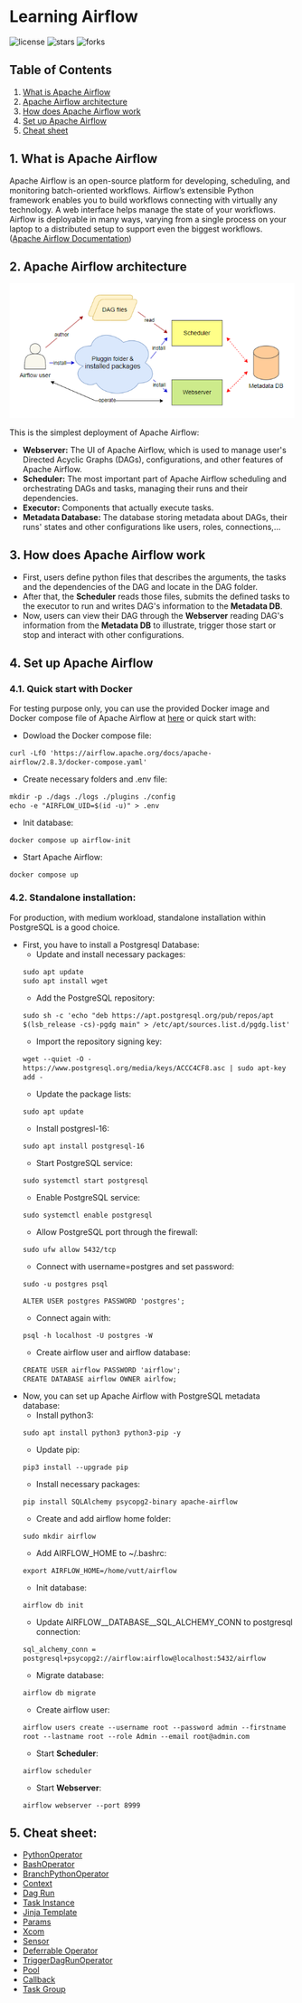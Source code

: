 # Learning Airflow

![license](https://img.shields.io/github/license/nitsvutt/learning-airflow)
![stars](https://img.shields.io/github/stars/nitsvutt/learning-airflow)
![forks](https://img.shields.io/github/forks/nitsvutt/learning-airflow)

## Table of Contents
1. [What is Apache Airflow](#introduction)
2. [Apache Airflow architecture](#architecture)
3. [How does Apache Airflow work](#work)
4. [Set up Apache Airflow](#set-up)
5. [Cheat sheet](#cheat-sheet)


<div id="introduction"/>

## 1. What is Apache Airflow

Apache Airflow is an open-source platform for developing, scheduling, and monitoring batch-oriented workflows. Airflow’s extensible Python framework enables you to build workflows connecting with virtually any technology. A web interface helps manage the state of your workflows. Airflow is deployable in many ways, varying from a single process on your laptop to a distributed setup to support even the biggest workflows. ([Apache Airflow Documentation](https://airflow.apache.org/docs/apache-airflow/stable/index.html))

<div id="architecture"/>

## 2. Apache Airflow architecture

<p align="center">
    <img src="https://github.com/nitsvutt/learning-airflow/blob/main/images/architecture.png" title="Apache Airflow architecture" alt="apache airflow architecture" width=600/>
</p>

This is the simplest deployment of Apache Airflow:
- **Webserver:** The UI of Apache Airflow, which is used to manage user's Directed Acyclic Graphs (DAGs), configurations, and other features of Apache Airflow.
- **Scheduler:** The most important part of Apache Airflow scheduling and orchestrating DAGs and tasks, managing their runs and their dependencies.
- **Executor:** Components that actually execute tasks.
- **Metadata Database:** The database storing metadata about DAGs, their runs' states and other configurations like users, roles, connections,...

<div id="work"/>

## 3. How does Apache Airflow work

- First, users define python files that describes the arguments, the tasks and the dependencies of the DAG and locate in the DAG folder.
- After that, the **Scheduler** reads those files, submits the defined tasks to the executor to run and writes DAG's information to the **Metadata DB**.
- Now, users can view their DAG through the **Webserver** reading DAG's information from the **Metadata DB** to illustrate, trigger those start or stop and interact with other configurations.

<div id="set-up"/>

## 4. Set up Apache Airflow

### 4.1. Quick start with Docker

For testing purpose only, you can use the provided Docker image and Docker compose file of Apache Airflow at [here](https://airflow.apache.org/docs/apache-airflow/stable/howto/docker-compose/index.html) or quick start with:
- Dowload the Docker compose file:
```
curl -LfO 'https://airflow.apache.org/docs/apache-airflow/2.8.3/docker-compose.yaml'
```
- Create necessary folders and .env file:
```
mkdir -p ./dags ./logs ./plugins ./config
echo -e "AIRFLOW_UID=$(id -u)" > .env
```
- Init database:
```
docker compose up airflow-init
```
- Start Apache Airflow:
```
docker compose up
```

### 4.2. Standalone installation:

For production, with medium workload, standalone installation within PostgreSQL is a good choice.
- First, you have to install a Postgresql Database:
    - Update and install necessary packages:
    ```
    sudo apt update
    sudo apt install wget
    ```
    - Add the PostgreSQL repository:
    ```
    sudo sh -c 'echo "deb https://apt.postgresql.org/pub/repos/apt $(lsb_release -cs)-pgdg main" > /etc/apt/sources.list.d/pgdg.list'
    ```
    - Import the repository signing key:
    ```
    wget --quiet -O - https://www.postgresql.org/media/keys/ACCC4CF8.asc | sudo apt-key add -
    ```
    - Update the package lists:
    ```
    sudo apt update
    ```
    - Install postgresl-16:
    ```
    sudo apt install postgresql-16
    ```
    - Start PostgreSQL service:
    ```
    sudo systemctl start postgresql
    ```
    - Enable PostgreSQL service:
    ```
    sudo systemctl enable postgresql
    ```
    - Allow PostgreSQL port through the firewall:
    ```
    sudo ufw allow 5432/tcp
    ```
    - Connect with username=postgres and set password:
    ```
    sudo -u postgres psql
    ```
    ```
    ALTER USER postgres PASSWORD 'postgres';
    ```
    - Connect again with:
    ```
    psql -h localhost -U postgres -W
    ```
    - Create airflow user and airflow database:
    ```
    CREATE USER airflow PASSWORD 'airflow';
    CREATE DATABASE airflow OWNER airlfow;
    ```
- Now, you can set up Apache Airflow with PostgreSQL metadata database:
    - Install python3:
    ```
    sudo apt install python3 python3-pip -y
    ```
    - Update pip:
    ```
    pip3 install --upgrade pip
    ```
    - Install necessary packages:
    ```
    pip install SQLAlchemy psycopg2-binary apache-airflow
    ```
    - Create and add airflow home folder:
    ```
    sudo mkdir airflow
    ```
    - Add AIRFLOW_HOME to ~/.bashrc:
    ```
    export AIRFLOW_HOME=/home/vutt/airflow
    ```
    - Init database:
    ```
    airflow db init
    ```
    - Update AIRFLOW__DATABASE__SQL_ALCHEMY_CONN to postgresql connection:
    ```
    sql_alchemy_conn = postgresql+psycopg2://airflow:airflow@localhost:5432/airflow
    ```
    - Migrate database:
    ```
    airflow db migrate
    ```
    - Create airflow user:
    ```
    airflow users create --username root --password admin --firstname root --lastname root --role Admin --email root@admin.com
    ```
    - Start **Scheduler**:
    ```
    airflow scheduler
    ```
    - Start **Webserver**:
    ```
    airflow webserver --port 8999
    ```

<div id="cheat-sheet"/>

## 5. Cheat sheet:

- [PythonOperator](https://github.com/nitsvutt/learning-airflow/blob/main/dags/python_operator.py)
- [BashOperator](https://github.com/nitsvutt/learning-airflow/blob/main/dags/bash_operator.py)
- [BranchPythonOperator](https://github.com/nitsvutt/learning-airflow/blob/main/dags/branch_python_operator.py)
- [Context](https://github.com/nitsvutt/learning-airflow/blob/main/dags/context.py)
- [Dag Run](https://github.com/nitsvutt/learning-airflow/blob/main/dags/dag_run.py)
- [Task Instance](https://github.com/nitsvutt/learning-airflow/blob/main/dags/task_instance.py)
- [Jinja Template](https://github.com/nitsvutt/learning-airflow/blob/main/dags/jinja_template.py)
- [Params](https://github.com/nitsvutt/learning-airflow/blob/main/dags/params.py)
- [Xcom](https://github.com/nitsvutt/learning-airflow/blob/main/dags/xcom.py)
- [Sensor](https://github.com/nitsvutt/learning-airflow/blob/main/dags/sensor.py)
- [Deferrable Operator](https://github.com/nitsvutt/learning-airflow/blob/main/dags/deferrable_operator.py)
- [TriggerDagRunOperator](https://github.com/nitsvutt/learning-airflow/blob/main/dags/trigger_dag_run_dag2.py)
- [Pool](https://github.com/nitsvutt/learning-airflow/blob/main/dags/pool.py)
- [Callback](https://github.com/nitsvutt/learning-airflow/blob/main/dags/callback.py)
- [Task Group](https://github.com/nitsvutt/learning-airflow/blob/main/dags/task_group.py)